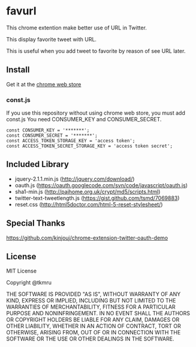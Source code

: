 # favurl

This chrome extention make better use of URL in Twitter.

This display favorite tweet with URL.

This is useful when you add tweet to favorite by reason of see URL later.

## Install

Get it at the [chrome web store](https://chrome.google.com/webstore/detail/favurl/bkgheafjpigbhblaobcdfobilcmpjglb?utm_source=chrome-ntp-icon)

### const.js
If you use this repository without using chrome web store, you must add const.js
You need CONSUMER_KEY and CONSUMER_SECRET.

```
const CONSUMER_KEY = '*******';
const CONSUMER_SECRET = '*******';
const ACCESS_TOKEN_STORAGE_KEY = 'access token';
const ACCESS_TOKEN_SECRET_STORAGE_KEY = 'access token secret';
```

## Included Library

- jquery-2.1.1.min.js (http://jquery.com/download/)
- oauth.js (https://oauth.googlecode.com/svn/code/javascript/oauth.js)
- sha1-min.js (http://pajhome.org.uk/crypt/md5/scripts.html)
- twitter-text-tweetlength.js (https://gist.github.com/tsmd/7069883)
- reset.css (http://html5doctor.com/html-5-reset-stylesheet/)

## Special Thanks

https://github.com/kinjouj/chrome-extension-twitter-oauth-demo

## License
MIT License

Copyright @tkmru

THE SOFTWARE IS PROVIDED "AS IS", WITHOUT WARRANTY OF ANY KIND, EXPRESS OR IMPLIED, INCLUDING BUT NOT LIMITED TO THE WARRANTIES OF MERCHANTABILITY, FITNESS FOR A PARTICULAR PURPOSE AND NONINFRINGEMENT. IN NO EVENT SHALL THE AUTHORS OR COPYRIGHT HOLDERS BE LIABLE FOR ANY CLAIM, DAMAGES OR OTHER LIABILITY, WHETHER IN AN ACTION OF CONTRACT, TORT OR OTHERWISE, ARISING FROM, OUT OF OR IN CONNECTION WITH THE SOFTWARE OR THE USE OR OTHER DEALINGS IN THE SOFTWARE.
